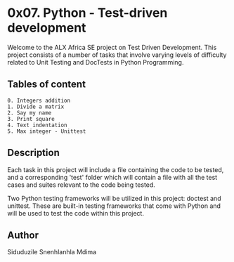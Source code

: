# 0x07. Python - Test-driven development

Welcome to the ALX Africa SE project on Test Driven Development. This project consists of a number of tasks that involve varying levels of difficulty related to Unit Testing and DocTests in Python Programming.

## Tables of content
    0. Integers addition
    1. Divide a matrix
    2. Say my name
    3. Print square
    4. Text indentation
    5. Max integer - Unittest


## Description

Each task in this project will include a file containing the code to be tested, and a corresponding 'test' folder which will contain a file with all the test cases and suites relevant to the code being tested.

Two Python testing frameworks will be utilized in this project: doctest and unittest. These are built-in testing frameworks that come with Python and will be used to test the code within this project.


## Author
Siduduzile Snenhlanhla Mdima